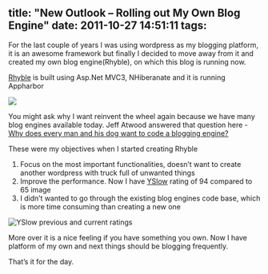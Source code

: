 title: "New Outlook – Rolling out My Own Blog Engine"
date: 2011-10-27 14:51:11
tags:
---

For the last couple of years I was using wordpress as my blogging platform, it is an awesome framework but finally I decided to move away from it and created my own blog engine(Rhyble), on which this blog is running now.

[Rhyble] is built using Asp.Net MVC3, NHiberanate and it is running Appharbor

![](http://rajeesh.cdn.rhyble.com/images/2011/10/20111027084419_image_2.png)

You might ask why I want reinvent the wheel again because we have many blog engines available today. Jeff Atwood answered that question here - [Why does every man and his dog want to code a blogging engine?](http://stackoverflow.com/questions/471940/why-does-every-man-and-his-dog-want-to-code-a-blogging-engine/471944#471944)

These were my objectives when I started creating Rhyble

1. Focus on the most important functionalities, doesn’t want to create another wordpress with truck full of unwanted things
2. Improve the performance. Now I have [YSlow](http://yslow.org/) rating of 94 compared to 65
image
3. I didn’t wanted to go through the existing blog engines code base, which is more time consuming than creating a new one

![YSlow previous and current ratings](http://rajeesh.cdn.rhyble.com/images/2011/10/20111027084442_image_thumb_1.png)

More over it is a nice feeling if you have something you own. Now I have platform of my own and next things should be blogging frequently.

That’s it for the day.

[Rhyble]: http://rhyble.apphb.com/
